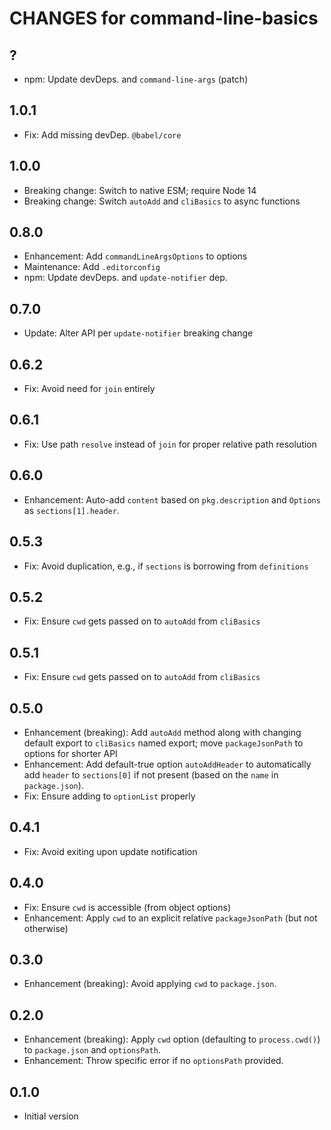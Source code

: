 # CHANGES for command-line-basics

## ?

- npm: Update devDeps. and `command-line-args` (patch)

## 1.0.1

- Fix: Add missing devDep. `@babel/core`

## 1.0.0

- Breaking change: Switch to native ESM; require Node 14
- Breaking change: Switch `autoAdd` and `cliBasics` to async functions

## 0.8.0

- Enhancement: Add `commandLineArgsOptions` to options
- Maintenance: Add `.editorconfig`
- npm: Update devDeps. and `update-notifier` dep.

## 0.7.0

- Update: Alter API per `update-notifier` breaking change

## 0.6.2

- Fix: Avoid need for `join` entirely

## 0.6.1

- Fix: Use path `resolve` instead of `join` for proper relative
   path resolution

## 0.6.0

- Enhancement: Auto-add `content` based on `pkg.description` and
  `Options` as `sections[1].header`.

## 0.5.3

- Fix: Avoid duplication, e.g., if `sections` is borrowing from `definitions`

## 0.5.2

- Fix: Ensure `cwd` gets passed on to `autoAdd` from `cliBasics`

## 0.5.1

- Fix: Ensure `cwd` gets passed on to `autoAdd` from `cliBasics`

## 0.5.0

- Enhancement (breaking): Add `autoAdd` method along with changing default
  export to `cliBasics` named export; move `packageJsonPath` to options for
  shorter API
- Enhancement: Add default-true option `autoAddHeader` to automatically add
    `header` to `sections[0]` if not present (based on the `name` in
    `package.json`).
- Fix: Ensure adding to `optionList` properly

## 0.4.1

- Fix: Avoid exiting upon update notification

## 0.4.0

- Fix: Ensure `cwd` is accessible (from object options)
- Enhancement: Apply `cwd` to an explicit relative
  `packageJsonPath` (but not otherwise)

## 0.3.0

- Enhancement (breaking): Avoid applying `cwd` to `package.json`.

## 0.2.0

- Enhancement (breaking): Apply `cwd` option (defaulting to `process.cwd()`) to
  `package.json` and `optionsPath`.
- Enhancement: Throw specific error if no `optionsPath` provided.

## 0.1.0

- Initial version
